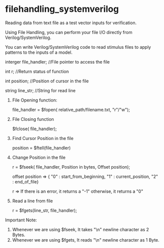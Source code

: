# filehandling_systemverilog
Reading data from text file as a test vector inputs for verification.

Using File Handling, you can perform your file I/O directly from Verilog/SystemVerilog. 

You can write Verilog/SystemVerilog code to read stimulus files to apply patterns to the inputs of a model.

interger file_handler;  //File pointer to access the file

int r;                  //Return status of function

int position;           //Position of cursor in the file

string line_str;        //String for read line

1. File Opening function:

    file_handler = $fopen( relative_path/filename.txt, "r"/"w");

2. File Closing function

    $fclose( file_handler);

3. Find Cursor Position in the file

    position = $ftell(file_handler)

4. Change Position in the file

    r = $fseek( file_handler, Position in bytes, Offset position);

    offset position => { "0" : start_from_beginning, "1" : current_position, "2" : end_of_file}

    r => If there is an error, it returns a "-1" otherwise, it returns a "0"

5. Read a line from file

    r = $fgets(line_str, file_handler);

Important Note:
1) Whenever we are using $fseek, It takes "\n" newline character as 2 Bytes.
2) Whenever we are using $fgets, It reads "\n" newline character as 1 Byte.



